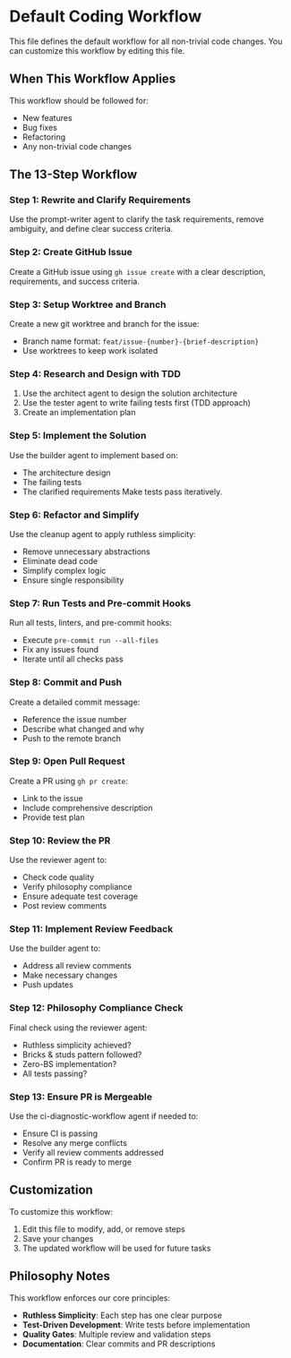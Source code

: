 # Default Coding Workflow

This file defines the default workflow for all non-trivial code changes.
You can customize this workflow by editing this file.

## When This Workflow Applies

This workflow should be followed for:

- New features
- Bug fixes
- Refactoring
- Any non-trivial code changes

## The 13-Step Workflow

### Step 1: Rewrite and Clarify Requirements

Use the prompt-writer agent to clarify the task requirements, remove ambiguity, and define clear success criteria.

### Step 2: Create GitHub Issue

Create a GitHub issue using `gh issue create` with a clear description, requirements, and success criteria.

### Step 3: Setup Worktree and Branch

Create a new git worktree and branch for the issue:

- Branch name format: `feat/issue-{number}-{brief-description}`
- Use worktrees to keep work isolated

### Step 4: Research and Design with TDD

1. Use the architect agent to design the solution architecture
2. Use the tester agent to write failing tests first (TDD approach)
3. Create an implementation plan

### Step 5: Implement the Solution

Use the builder agent to implement based on:

- The architecture design
- The failing tests
- The clarified requirements
  Make tests pass iteratively.

### Step 6: Refactor and Simplify

Use the cleanup agent to apply ruthless simplicity:

- Remove unnecessary abstractions
- Eliminate dead code
- Simplify complex logic
- Ensure single responsibility

### Step 7: Run Tests and Pre-commit Hooks

Run all tests, linters, and pre-commit hooks:

- Execute `pre-commit run --all-files`
- Fix any issues found
- Iterate until all checks pass

### Step 8: Commit and Push

Create a detailed commit message:

- Reference the issue number
- Describe what changed and why
- Push to the remote branch

### Step 9: Open Pull Request

Create a PR using `gh pr create`:

- Link to the issue
- Include comprehensive description
- Provide test plan

### Step 10: Review the PR

Use the reviewer agent to:

- Check code quality
- Verify philosophy compliance
- Ensure adequate test coverage
- Post review comments

### Step 11: Implement Review Feedback

Use the builder agent to:

- Address all review comments
- Make necessary changes
- Push updates

### Step 12: Philosophy Compliance Check

Final check using the reviewer agent:

- Ruthless simplicity achieved?
- Bricks & studs pattern followed?
- Zero-BS implementation?
- All tests passing?

### Step 13: Ensure PR is Mergeable

Use the ci-diagnostic-workflow agent if needed to:

- Ensure CI is passing
- Resolve any merge conflicts
- Verify all review comments addressed
- Confirm PR is ready to merge

## Customization

To customize this workflow:

1. Edit this file to modify, add, or remove steps
2. Save your changes
3. The updated workflow will be used for future tasks

## Philosophy Notes

This workflow enforces our core principles:

- **Ruthless Simplicity**: Each step has one clear purpose
- **Test-Driven Development**: Write tests before implementation
- **Quality Gates**: Multiple review and validation steps
- **Documentation**: Clear commits and PR descriptions
